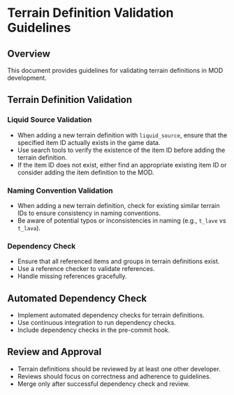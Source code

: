 # Terrain Definition Validation Guidelines

## Overview

This document provides guidelines for validating terrain definitions in MOD development.

## Terrain Definition Validation

### Liquid Source Validation

- When adding a new terrain definition with `liquid_source`, ensure that the specified item ID actually exists in the game data.
- Use search tools to verify the existence of the item ID before adding the terrain definition.
- If the item ID does not exist, either find an appropriate existing item ID or consider adding the item definition to the MOD.

### Naming Convention Validation

- When adding a new terrain definition, check for existing similar terrain IDs to ensure consistency in naming conventions.
- Be aware of potential typos or inconsistencies in naming (e.g., `t_lave` vs `t_lava`).

### Dependency Check

- Ensure that all referenced items and groups in terrain definitions exist.
- Use a reference checker to validate references.
- Handle missing references gracefully.

## Automated Dependency Check

- Implement automated dependency checks for terrain definitions.
- Use continuous integration to run dependency checks.
- Include dependency checks in the pre-commit hook.

## Review and Approval

- Terrain definitions should be reviewed by at least one other developer.
- Reviews should focus on correctness and adherence to guidelines.
- Merge only after successful dependency check and review.